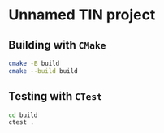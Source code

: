 # Unnamed TIN project

## Building with `CMake`

```bash
cmake -B build
cmake --build build
```

## Testing with `CTest`

```bash
cd build
ctest .
```
